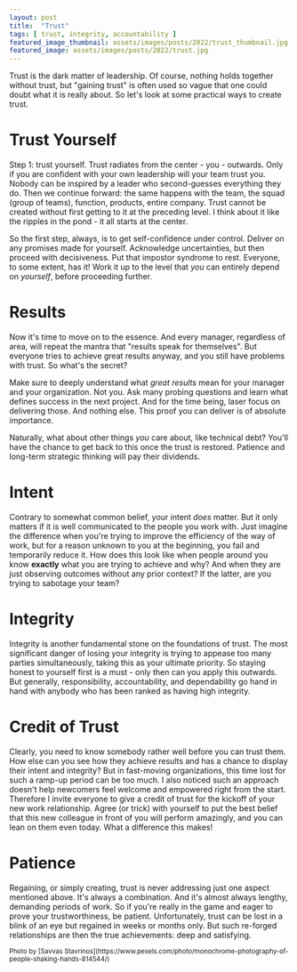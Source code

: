 ```yaml
---
layout: post
title:  "Trust"
tags: [ trust, integrity, accountability ]
featured_image_thumbnail: assets/images/posts/2022/trust_thumbnail.jpg 
featured_image: assets/images/posts/2022/trust.jpg
---
```

Trust is the dark matter of leadership. Of course, nothing holds together without trust, but "gaining trust" is often used so vague that one could doubt what it is really about. So let's look at some practical ways to create trust.

<!--more-->

# Trust Yourself

Step 1: trust yourself. Trust radiates from the center - you - outwards. Only if you are confident with your own leadership will your team trust you. Nobody can be inspired by a leader who second-guesses everything they do. Then we continue forward: the same happens with the team, the squad (group of teams), function, products, entire company. Trust cannot be created without first getting to it at the preceding level. I think about it like the ripples in the pond - it all starts at the center. 

So the first step, always, is to get self-confidence under control. Deliver on any promises made for yourself. Acknowledge uncertainties, but then proceed with decisiveness. Put that impostor syndrome to rest. Everyone, to some extent, has it! Work it up to the level that _you_ can entirely depend on _yourself_, before proceeding further.

# Results

Now it's time to move on to the essence. And every manager, regardless of area, will repeat the mantra that "results speak for themselves". But everyone tries to achieve great results anyway, and you still have problems with trust. So what's the secret?

Make sure to deeply understand what _great results_ mean for your manager and your organization. Not you. Ask many probing questions and learn what defines success in the next project. And for the time being, laser focus on delivering those. And nothing else. This proof you can deliver is of absolute importance.

Naturally, what about other things _you_ care about, like technical debt? You'll have the chance to get back to this once the trust is restored. Patience and long-term strategic thinking will pay their dividends.

# Intent

Contrary to somewhat common belief, your intent _does_ matter. But it only matters if it is well communicated to the people you work with. Just imagine the difference when you're trying to improve the efficiency of the way of work, but for a reason unknown to you at the beginning, you fail and temporarily reduce it. How does this look like when people around you know **exactly** what you are trying to achieve and why? And when they are just observing outcomes without any prior context? If the latter, are you trying to sabotage your team?

# Integrity

Integrity is another fundamental stone on the foundations of trust. The most significant danger of losing your integrity is trying to appease too many parties simultaneously, taking this as your ultimate priority. So staying honest to yourself first is a must - only then can you apply this outwards. But generally, responsibility, accountability, and dependability go hand in hand with anybody who has been ranked as having high integrity.

# Credit of Trust

Clearly, you need to know somebody rather well before you can trust them. How else can you see how they achieve results and has a chance to display their intent and integrity? But in fast-moving organizations, this time lost for such a ramp-up period can be too much. I also noticed such an approach doesn't help newcomers feel welcome and empowered right from the start. Therefore I invite everyone to give a credit of trust for the kickoff of your new work relationship. Agree (or trick) with yourself to put the best belief that this new colleague in front of you will perform amazingly, and you can lean on them even today. What a difference this makes! 

# Patience

Regaining, or simply creating, trust is never addressing just one aspect mentioned above. It's always a combination. And it's almost always lengthy, demanding periods of work. So if you're really in the game and eager to prove your trustworthiness, be patient. Unfortunately, trust can be lost in a blink of an eye but regained in weeks or months only. But such re-forged relationships are then the true achievements: deep and satisfying.

<small>
  Photo by [Savvas Stavrinos](https://www.pexels.com/photo/monochrome-photography-of-people-shaking-hands-814544/)
</small>